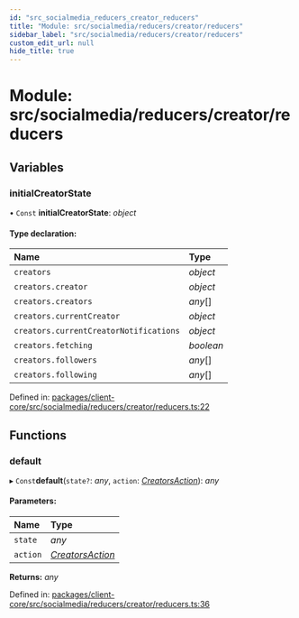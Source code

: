 ```yaml
---
id: "src_socialmedia_reducers_creator_reducers"
title: "Module: src/socialmedia/reducers/creator/reducers"
sidebar_label: "src/socialmedia/reducers/creator/reducers"
custom_edit_url: null
hide_title: true
---
```


# Module: src/socialmedia/reducers/creator/reducers

## Variables

### initialCreatorState

• `Const` **initialCreatorState**: *object*

#### Type declaration:

Name | Type |
:------ | :------ |
`creators` | *object* |
`creators.creator` | *object* |
`creators.creators` | *any*[] |
`creators.currentCreator` | *object* |
`creators.currentCreatorNotifications` | *object* |
`creators.fetching` | *boolean* |
`creators.followers` | *any*[] |
`creators.following` | *any*[] |

Defined in: [packages/client-core/src/socialmedia/reducers/creator/reducers.ts:22](https://github.com/xr3ngine/xr3ngine/blob/65dfcf39a/packages/client-core/src/socialmedia/reducers/creator/reducers.ts#L22)

## Functions

### default

▸ `Const`**default**(`state?`: *any*, `action`: [*CreatorsAction*](src_socialmedia_reducers_creator_actions.md#creatorsaction)): *any*

#### Parameters:

Name | Type |
:------ | :------ |
`state` | *any* |
`action` | [*CreatorsAction*](src_socialmedia_reducers_creator_actions.md#creatorsaction) |

**Returns:** *any*

Defined in: [packages/client-core/src/socialmedia/reducers/creator/reducers.ts:36](https://github.com/xr3ngine/xr3ngine/blob/65dfcf39a/packages/client-core/src/socialmedia/reducers/creator/reducers.ts#L36)
